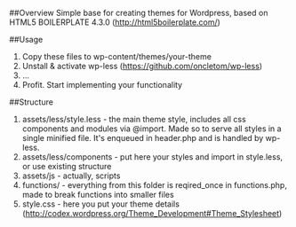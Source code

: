##Overview
Simple base for creating themes for Wordpress, based on HTML5 BOILERPLATE 4.3.0 (http://html5boilerplate.com/)

##Usage
1. Copy these files to wp-content/themes/your-theme
2. Unstall & activate wp-less (https://github.com/oncletom/wp-less)
3. ...
4. Profit. Start implementing your functionality

##Structure
1. assets/less/style.less - the main theme style, includes all css components and modules via @import. 
Made so to serve all styles in a single minified file. It's enqueued in header.php and is handled by wp-less.
2. assets/less/components - put here your styles and import in style.less, or use existing structure
3. assets/js - actually, scripts
4. functions/ - everything from this folder is reqired_once in functions.php, made to break functions into smaller files
5. style.css - here you put your theme details (http://codex.wordpress.org/Theme_Development#Theme_Stylesheet)
